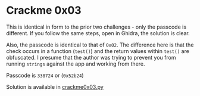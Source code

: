# Crackme 0x03

This is identical in form to the prior two challenges - only the passcode is 
different. If you follow the same steps, open in Ghidra, the solution is clear.

Also, the passcode is identical to that of `0x02`. The difference here is that 
the check occurs in a function (`test()`) and the return values within `test()` 
are obfuscated. I presume that the author was trying to prevent you from running 
`strings` against the app and working from there. 

Passcode is `338724` or (`0x52b24`)

Solution is available in [crackme0x03.py](https://github.com/argodev/study/blob/main/src/ioli/crackme0x03.py)

